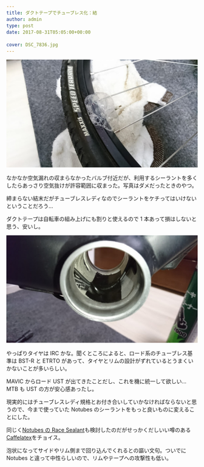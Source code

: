 ```yaml
---
title: ダクトテープでチューブレス化：結
author: admin
type: post
date: 2017-08-31T05:05:00+00:00

cover: DSC_7836.jpg
---
```


![image](./DSC_7836.jpg)

なかなか空気漏れの収まらなかったバルブ付近だが、利用するシーラントを多くしたらあっさり空気抜けが許容範囲に収まった。写真はダメだったときのやつ。

締まらない結末だがチューブレスレディなのでシーラントをケチってはいけないということだろう…

ダクトテープは自転車の組み上げにも割りと使えるので 1 本あって損はしないと思う、安いし。

![image](./DSC_7854.jpg)

やっぱりタイヤは IRC かな。聞くところによると、ロード系のチューブレス基準は BST-R と ETRTO があって、タイヤとリムの設計がずれているとうまくいかないことが多いらしい。

MAVIC からロード UST が出てきたことだし、これを機に統一して欲しい…MTB も UST の方が安心感あったし。

現実的にはチューブレスレディ規格とお付き合いしていかなければならないと思うので、今まで使っていた Notubes のシーラントをもっと良いものに変えることにした。

同じく<a href="http://amzn.to/2eshsPc" target="_blank">Notubes の Race Sealant</a>も検討したのだがせっかくだしいい噂のある<a href="http://amzn.to/2xP3z1x" target="_blank">Caffelatex</a>をチョイス。

泡状になってサイドやリム側まで回り込んでくれるとの謳い文句。ついでに Notubes と違って中性らしいので、リムやテープへの攻撃性も低い。

<LinkBox isAmazonLink url="https://www.amazon.co.jp/dp/B002YMJKT4/" />

<LinkBox isAmazonLink url="https://www.amazon.co.jp/dp/B00OD5F95Y/" />
